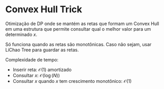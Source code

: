# Convex Hull Trick

Otimização de DP onde se mantém as retas que formam um Convex Hull em uma estrutura que permite consultar qual o melhor valor para um determinado $x$.

Só funciona quando as retas são monotônicas. Caso não sejam, usar LiChao Tree para guardar as retas.

Complexidade de tempo:

- Inserir reta: $\mathcal{O}(1)$ amortizado
- Consultar $x$: $\mathcal{O}(\log(N))$
- Consultar $x$ quando $x$ tem crescimento monotônico: $\mathcal{O}(1)$
